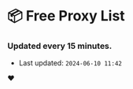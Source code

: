 # :package: Free Proxy List
### Updated every 15 minutes.

- Last updated: `2024-06-10 11:42`

:heart:
